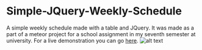# Simple-JQuery-Weekly-Schedule
A simple weekly schedule made with a table and JQuery. It was made as a part of a meteor project for a school assignment in my seventh semester at university.
For a live demonstration you can go [here](https://jsfiddle.net/alkhioz/xwd2zfk4/).
![alt text](https://lh3.googleusercontent.com/UdvA8yDadOQP5jNgHVrccsrxuf8R-uvnL3ebt5hAl_dt9hcVvd8q-FmtOYyXVbPlO7dtaHz8MTIp4peG0trkZpvflyvXgv7gtO7WG4BOJXbYibf-Xo3gev24xu07pdqu_vdF-Hne2OlFG4BJWpW5Kr5SQT00YSpb61ZYRvgD7NBBnDi03ykrCNgP7aOiJmapVqN0vKSe53XTfzO4Z6YDp7JIjTho1HY1oUSu7rdRF51YYg8_5niHJqHM7eAFGFe6yHrXrMZ8bl-N36O9IhPthowLH6sCbKZKuZ_X_OmFvM-8m3ojeG-cTnK27z0nse52Dm4akCueeAlQNWtusSdEeOaC9CBgzVJ7qYM5D0LEtwqX_XXT7JugXXvE-LRhcfT6PpXK6jqT6o2c8HhlPswJjQX7wi6RcydIp52Cz8lLT27W5W713W_aqqiup0YzCP7oRhezjqSx3f87omgyzgoQDtb-v_eqBSjmUqiZZGmyi6uy5y02pJYMK75RUVrb7VihmSCOHigsKdK1frSzvvnThvJcPc_Jz4nCJJhV2IOM730uGB3vAbFGKMn7NYfO5EZBuBaF6FCAXoulz2M95b7-XrA7qkPz09fMEmpWtjOpOyPl0GToh07HLlyFM4QOPFpxslTj8dGPQyrVWR061Ft2vBQJsD7O1sQ=w1028-h489-no)
